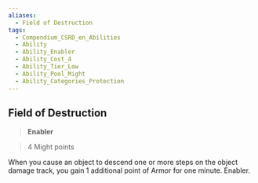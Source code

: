 ```yaml
---
aliases:
  - Field of Destruction
tags:
  - Compendium_CSRD_en_Abilities
  - Ability
  - Ability_Enabler
  - Ability_Cost_4
  - Ability_Tier_Low
  - Ability_Pool_Might
  - Ability_Categories_Protection
---
```

  
    
## Field of Destruction    
>**Enabler**    
>4 Might points  
    
When you cause an object to descend one or more steps on the object damage track, you gain 1 additional point of Armor for one minute. Enabler.